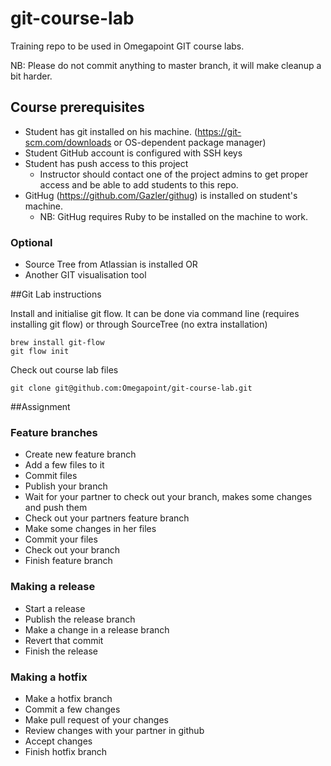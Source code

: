 # git-course-lab
Training repo to be used in Omegapoint GIT course labs.

NB: Please do not commit anything to master branch, it will make cleanup a bit harder.

## Course prerequisites

* Student has git installed on his machine. (https://git-scm.com/downloads or OS-dependent package manager)
* Student GitHub account is configured with SSH keys
* Student has push access to this project
  * Instructor should contact one of the project admins to get proper access and be able to add students to this repo.
* GitHug (https://github.com/Gazler/githug) is installed on student's machine.
  * NB: GitHug requires Ruby to be installed on the machine to work.

### Optional
* Source Tree from Atlassian is installed OR
* Another GIT visualisation tool

##Git Lab instructions

Install and initialise git flow.
It can be done via command line (requires installing git flow) or through SourceTree (no extra installation)

```
brew install git-flow
git flow init
```

Check out course lab files

```
git clone git@github.com:Omegapoint/git-course-lab.git
```

##Assignment

### Feature branches
* Create new feature branch
* Add a few files to it
* Commit files
* Publish your branch
* Wait for your partner to check out your branch, makes some changes and push them
* Check out your partners feature branch
* Make some changes in her files
* Commit your files
* Check out your branch
* Finish feature branch
 
### Making a release
* Start a release
* Publish the release branch 
* Make a change in a release branch
* Revert that commit
* Finish the release

### Making a hotfix 
 * Make a hotfix branch
 * Commit a few changes
 * Make pull request of your changes
 * Review changes with your partner in github
 * Accept changes
 * Finish hotfix branch
